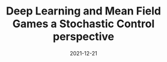 ---
title: "Deep Learning and Mean Field Games a Stochastic Control perspective"
collection: publications
category: manuscripts
permalink: /publication/2009-10-01-paper-title-number-1
#excerpt: 'This paper is about the number 1. The number 2 is left for future work.'
date: 2021-12-21
venue: 'Symmetry'
#slidesurl: 'http://academicpages.github.io/files/slides1.pdf'
paperurl: 'https://doi.org/10.3390/sym13010014'
citation: 'L. Di Persio, M. Garbelli - “Deep Learning and Mean Field Games: a Stochastic Control perspective” Symmetry 2021, 13(1), 14; https://doi.org/10.3390/sym13010014'
---